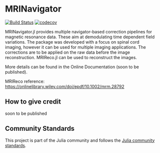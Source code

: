 # MRINavigator

[![Build Status](https://github.com/NordicMRspine/MRINavigator.jl/actions/workflows/CI.yml/badge.svg?branch=setup)](https://github.com/Laura2305/MRINavigator.jl/actions/workflows/CI.yml?query=branch%3Amain)
[![codecov](https://codecov.io/gh/NordicMRspine/MRINavigator.jl/branch/main/graph/badge.svg?branch=setup)](https://codecov.io/gh/Laura2305/MRINavigator.jl)

MRINavigator.jl provides multiple navigator-based correction pipelines for magnetic resonance data. These aim at demodulating time dependent field variations. The package was developed with a focus on spinal cord imaging, however it can be used for multiple imaging applications. 
The corrections are to be applied on the raw data before the image reconstruction. MRIReco.jl can be used to reconstruct the images.

More details can be found in the Online Documentation (soon to be published).

MRIReco reference: https://onlinelibrary.wiley.com/doi/epdf/10.1002/mrm.28792

## How to give credit

soon to be published


## Community Standards

This project is part of the Julia community and follows the [Julia community standards](https://julialang.org/community/standards/). 